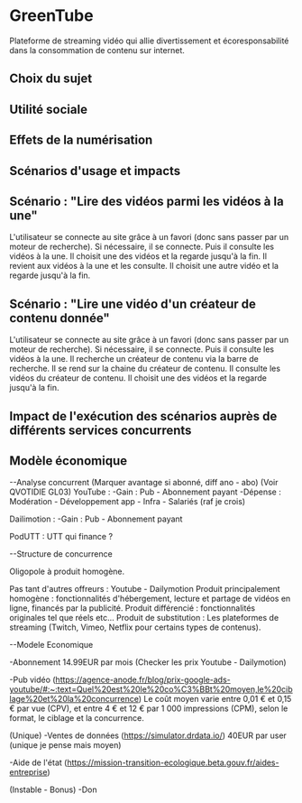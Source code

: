 # GreenTube
Plateforme de streaming vidéo qui allie divertissement et écoresponsabilité dans la consommation de contenu sur internet.

## Choix du sujet


## Utilité sociale


## Effets de la numérisation


## Scénarios d'usage et impacts


## Scénario : "Lire des vidéos parmi les vidéos à la une"

L'utilisateur se connecte au site grâce à un favori (donc sans passer par un moteur de recherche). Si nécessaire, il se connecte. Puis il consulte les vidéos à la une.
Il choisit une des vidéos et la regarde jusqu'à la fin.
Il revient aux vidéos à la une et les consulte.
Il choisit une autre vidéo et la regarde jusqu'à la fin.


## Scénario : "Lire une vidéo d'un créateur de contenu donnée"

L'utilisateur se connecte au site grâce à un favori (donc sans passer par un moteur de recherche). Si nécessaire, il se connecte. Puis il consulte les vidéos à la une.
Il recherche un créateur de contenu via la barre de recherche.
Il se rend sur la chaine du créateur de contenu.
Il consulte les vidéos du créateur de contenu.
Il choisit une des vidéos et la regarde jusqu'à la fin.

## Impact de l'exécution des scénarios auprès de différents services concurrents

## Modèle économique

--Analyse concurrent
(Marquer avantage si abonné, diff ano - abo)
(Voir QVOTIDIE GL03)
YouTube : 
	-Gain : Pub - Abonnement payant
	-Dépense : Modération - Développement app - Infra - Salariés (raf je crois)

Dailimotion :
	-Gain : Pub - Abonnement payant

PodUTT :
  UTT qui finance ?

--Structure de concurrence

Oligopole à produit homogène.

Pas tant d'autres offreurs : Youtube - Dailymotion 
Produit principalement homogène : fonctionnalités d'hébergement, lecture et partage de vidéos en ligne, financés par la publicité.
Produit différencié : fonctionnalités originales tel que réels etc...
Produit de substitution : Les plateformes de streaming (Twitch, Vimeo, Netflix pour certains types de contenus).

--Modele Economique

-Abonnement 14.99EUR par mois (Checker les prix Youtube - Dailymotion) 

-Pub vidéo (https://agence-anode.fr/blog/prix-google-ads-youtube/#:~:text=Quel%20est%20le%20co%C3%BBt%20moyen,le%20ciblage%20et%20la%20concurrence)
  Le coût moyen varie entre 0,01 € et 0,15 € par vue (CPV), et entre 4 € et 12 € par 1 000 impressions (CPM), selon le format, le ciblage et la concurrence.

(Unique)
-Ventes de données (https://simulator.drdata.io/)
  40EUR par user (unique je pense mais moyen)

-Aide de l'état (https://mission-transition-ecologique.beta.gouv.fr/aides-entreprise)

(Instable - Bonus)
-Don
  

